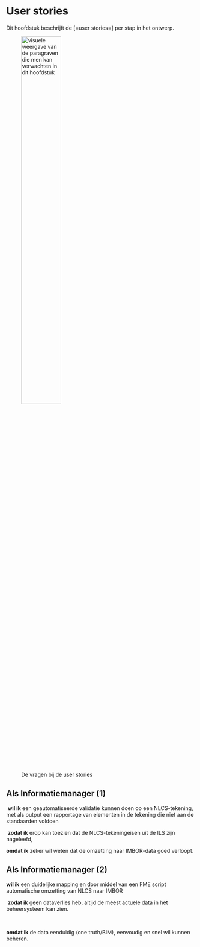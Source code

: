 # User stories

Dit hoofdstuk beschrijft de [=user stories=] per stap in het ontwerp. 


<figure>
<img src="../images/userstories.png" alt="visuele weergave van de paragraven die men kan verwachten in dit hoofdstuk" width="50%">
<figcaption>De vragen bij de user stories</caption>
</figure>


## Als Informatiemanager​ (1)

​
**wil ik** een geautomatiseerde validatie kunnen doen op een NLCS-tekening, met als output een rapportage van elementen in de tekening die niet aan de standaarden voldoen​

​
**zodat ik** erop kan toezien dat de NLCS-tekeningeisen uit de ILS zijn nageleefd,​


**omdat ik** zeker wil weten dat de omzetting naar IMBOR-data goed verloopt.


## Als Informatiemanager​ (2)

​**wil ik** een duidelijke mapping en door middel van een FME script automatische omzetting van NLCS naar IMBOR​

​
**zodat ik** geen dataverlies heb, altijd de meest actuele data in het beheersysteem kan zien.​

​

**omdat ik** de data eenduidig (one truth/BIM), eenvoudig en snel wil kunnen beheren.
